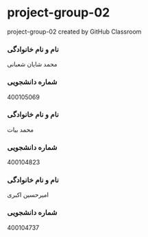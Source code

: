 # project-group-02
project-group-02 created by GitHub Classroom
### نام و نام خانوادگی
محمد شایان شعبانی
### شماره دانشجویی
400105069


### نام و نام خانوادگی
محمد بیات
### شماره دانشجویی
400104823


### نام و نام خانوادگی
امیرحسین اکبری
### شماره دانشجویی
400104737

